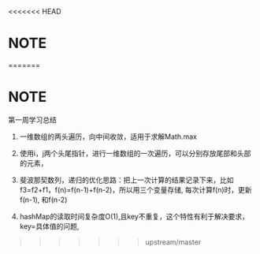 <<<<<<< HEAD
# NOTE

  

=======
# NOTE

  

第一周学习总结
1. 一维数组的两头遍历，向中间收敛，适用于求解Math.max

2. 使用i，j两个头尾指针，进行一维数组的一次遍历，可以分别存放尾部和头部的元素，

3. 斐波那契数列，递归的优化思路：把上一次计算的结果记录下来，比如f3=f2+f1，f(n)=f(n-1)+f(n-2)，所以用三个变量存储, 每次计算f(n)时，更新f(n-1), 和f(n-2)

4. hashMap的读取时间复杂度O(1),且key不重复，这个特性有利于解决要求，key=具体值的问题,
>>>>>>> upstream/master
